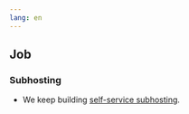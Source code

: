 ```yaml
---
lang: en
---
```


## Job

### Subhosting

- We keep building [self-service subhosting](https://deno.com/subhosting).
